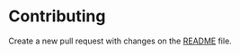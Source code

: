 # Contributing

Create a new pull request with changes on the [README](https://github.com/reinaldosimoes/design-resources/blob/main/README.md) file.
